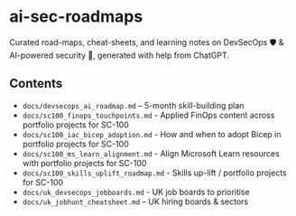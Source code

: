 # ai-sec-roadmaps

Curated road-maps, cheat-sheets, and learning notes on DevSecOps 🛡️ & AI-powered security 🤖, generated with help from ChatGPT.

## Contents

- `docs/devsecops_ai_roadmap.md` – 5-month skill-building plan
- `docs/sc100_finops_touchpoints.md` - Applied FinOps content across portfolio projects for SC-100
- `docs/sc100_iac_bicep_adoption.md` - How and when to adopt Bicep in portfolio projects for SC-100
- `docs/sc100_ms_learn_alignment.md` - Align Microsoft Learn resources with portfolio projects for SC-100
- `docs/sc100_skills_uplift_roadmap.md` - Skills up-lift / portfolio projects for SC-100
- `docs/uk_devsecops_jobboards.md` - UK job boards to prioritise
- `docs/uk_jobhunt_cheatsheet.md` – UK hiring boards & sectors  
